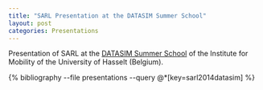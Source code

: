 ```yaml
---
title: "SARL Presentation at the DATASIM Summer School"
layout: post
categories: Presentations
---
```


Presentation of SARL at the [DATASIM Summer School](http://www.uhasselt.be/UH/datasim/Summer-School-2014/Summer-School-2014-Programme.html) of the Institute for Mobility of the University of Hasselt (Belgium).

{% bibliography --file presentations --query @*[key=sarl2014datasim] %}
